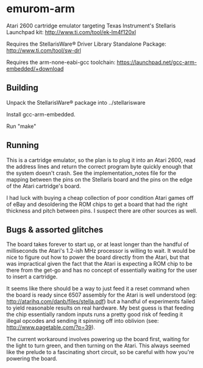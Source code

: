 # emurom-arm

Atari 2600 cartridge emulator targeting Texas Instrument's Stellaris Launchpad kit: http://www.ti.com/tool/ek-lm4f120xl

Requires the StellarisWare® Driver Library Standalone Package: http://www.ti.com/tool/sw-drl

Requires the arm-none-eabi-gcc toolchain: https://launchpad.net/gcc-arm-embedded/+download

## Building

Unpack the StellarisWare® package into ../stellarisware

Install gcc-arm-embedded.

Run "make"

## Running

This is a cartridge emulator, so the plan is to plug it into an Atari 2600, read the address lines and return the correct program byte quickly enough that the system doesn't crash.  See the implementation_notes file for the mapping between the pins on the Stellaris board and the pins on the edge of the Atari cartridge's board.

I had luck with buying a cheap collection of poor condition Atari games off of eBay and desoldering the ROM chips to get a board that had the right thickness and pitch between pins.  I suspect there are other sources as well.

## Bugs & assorted glitches

The board takes forever to start up, or at least longer than the handful of milliseconds the Atari's 1.2-ish MHz processor is willing to wait.  It would be nice to figure out how to power the board directly from the Atari, but that was impractical given the fact that the Atari is expecting a ROM chip to be there from the get-go and has no concept of essentially waiting for the user to insert a cartridge.

It seems like there should be a way to just feed it a reset command when the board is ready since 6507 assembly for the Atari is well understood (eg: http://atarihq.com/danb/files/stella.pdf) but a handful of experiments failed to yield reasonable results on real hardware.  My best guess is that feeding the chip essentially random inputs runs a pretty good risk of feeding it illegal opcodes and sending it spinning off into oblivion (see: http://www.pagetable.com/?p=39).

The current workaround involves powering up the board first, waiting for the light to turn green, and then turning on the Atari.  This always seemed like the prelude to a fascinating short circuit, so be careful with how you're powering the board.
